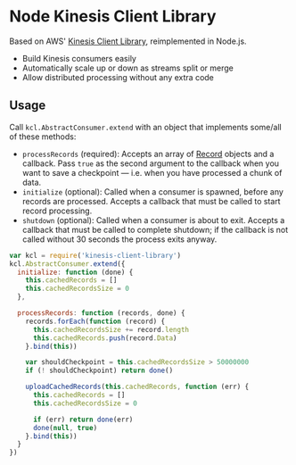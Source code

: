 # Node Kinesis Client Library

Based on AWS' [Kinesis Client Library](https://github.com/awslabs/amazon-kinesis-client), reimplemented in Node.js.

* Build Kinesis consumers easily
* Automatically scale up or down as streams split or merge
* Allow distributed processing without any extra code


## Usage

Call `kcl.AbstractConsumer.extend` with an object that implements some/all of these methods:

* `processRecords` (required): Accepts an array of [Record](http://docs.aws.amazon.com/kinesis/latest/APIReference/API_Record.html) objects and a callback. Pass `true` as the second argument to the callback when you want to save a checkpoint — i.e. when you have processed a chunk of data.
* `initialize` (optional): Called when a consumer is spawned, before any records are processed. Accepts a callback that must be called to start record processing.
* `shutdown` (optional): Called when a consumer is about to exit. Accepts a callback that must be called to complete shutdown; if the callback is not called without 30 seconds the process exits anyway.

```js
var kcl = require('kinesis-client-library')
kcl.AbstractConsumer.extend({
  initialize: function (done) {
    this.cachedRecords = []
    this.cachedRecordsSize = 0
  },

  processRecords: function (records, done) {
    records.forEach(function (record) {
      this.cachedRecordsSize += record.length
      this.cachedRecords.push(record.Data)
    }.bind(this))

    var shouldCheckpoint = this.cachedRecordsSize > 50000000
    if (! shouldCheckpoint) return done()

    uploadCachedRecords(this.cachedRecords, function (err) {
      this.cachedRecords = []
      this.cachedRecordsSize = 0

      if (err) return done(err)
      done(null, true)
    }.bind(this))
  }
})
```
